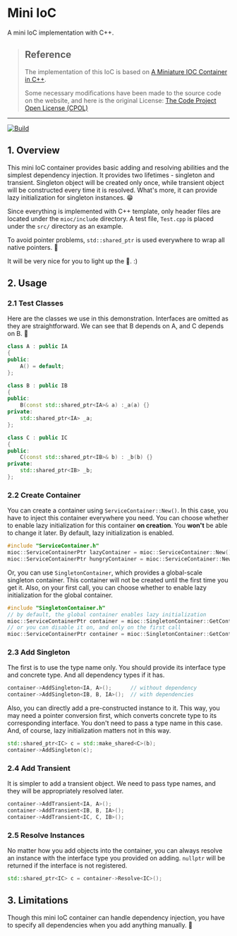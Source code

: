 # Mini IoC

A mini IoC implementation with C++.

> ## Reference
>
> The implementation of this IoC is based on [A Miniature IOC Container in C++](https://www.codeproject.com/Articles/1029836/A-miniature-IOC-Container-in-Cplusplus).
>
> Some necessary modifications have been made to the source code on the website, and here is the original License: [The Code Project Open License (CPOL)](https://www.codeproject.com/info/cpol10.aspx)

---
[![Build](https://github.com/Lord-Turmoil/MinIoc/actions/workflows/cmake-multi-platform.yml/badge.svg?branch=main)](https://github.com/Lord-Turmoil/MinIoc/actions/workflows/cmake-multi-platform.yml)

## 1. Overview

This mini IoC container provides basic adding and resolving abilities and the simplest dependency injection. It provides two lifetimes - singleton and transient. Singleton object will be created only once, while transient object will be constructed every time it is resolved. What's more, it can provide lazy initialization for singleton instances. 😁

Since everything is implemented with C++ template, only header files are located under the `mioc/include` directory. A test file, `Test.cpp` is placed under the `src/` directory as an example.

To avoid pointer problems, `std::shared_ptr` is used everywhere to wrap all native pointers. 🙂

It will be very nice for you to light up the 🌟. :)

## 2. Usage

### 2.1 Test Classes

Here are the classes we use in this demonstration. Interfaces are omitted as they are straightforward. We can see that B depends on A, and C depends on B. 🧐

```cpp
class A : public IA
{
public:
    A() = default;
};

class B : public IB
{
public:
    B(const std::shared_ptr<IA>& a) :_a(a) {}
private:
    std::shared_ptr<IA> _a;
};

class C : public IC
{
public:
    C(const std::shared_ptr<IB>& b) : _b(b) {}
private:
    std::shared_ptr<IB> _b;
};
```

### 2.2 Create Container

You can create a container using `ServiceContainer::New()`. In this case, you have to inject this container everywhere you need. You can choose whether to enable lazy initialization for this container **on creation**. You **won't** be able to change it later. By default, lazy initialization is enabled.

```cpp
#include "ServiceContainer.h"
mioc::ServiceContainerPtr lazyContainer = mioc::ServiceContainer::New();
mioc::ServiceContainerPtr hungryContainer = mioc::ServiceContainer::New(false);
```

Or, you can use `SingletonContainer`, which provides a global-scale singleton container. This container will not be created until the first time you get it. Also, on your first call, you can choose whether to enable lazy initialization for the global container.

```cpp
#include "SingletonContainer.h"
// by default, the global container enables lazy initialization
mioc::ServiceContainerPtr container = mioc::SingletonContainer::GetContainer();
// or you can disable it on, and only on the first call
mioc::ServiceContainerPtr container = mioc::SingletonContainer::GetContainer(false);
```

### 2.3 Add Singleton

The first is to use the type name only. You should provide its interface type and concrete type. And all dependency types if it has.

```cpp
container->AddSingleton<IA, A>();      // without dependency
container->AddSingleton<IB, B, IA>();  // with dependencies
```

Also, you can directly add a pre-constructed instance to it. This way, you may need a pointer conversion first, which converts concrete type to its corresponding interface. You don't need to pass a type name in this case. And, of course, lazy initialization matters not in this way.

```cpp
std::shared_ptr<IC> c = std::make_shared<C>(b);
container->AddSingleton(c);
```

### 2.4 Add Transient

It is simpler to add a transient object. We need to pass type names, and they will be appropriately resolved later.

```cpp
container->AddTransient<IA, A>();
container->AddTransient<IB, B, IA>();
container->AddTransient<IC, C, IB>();
```

### 2.5 Resolve Instances

No matter how you add objects into the container, you can always resolve an instance with the interface type you provided on adding. `nullptr` will be returned if the interface is not registered.

```cpp
std::shared_ptr<IC> c = container->Resolve<IC>();
```

## 3. Limitations

Though this mini IoC container can handle dependency injection, you have to specify all dependencies when you add anything manually. 🥲

